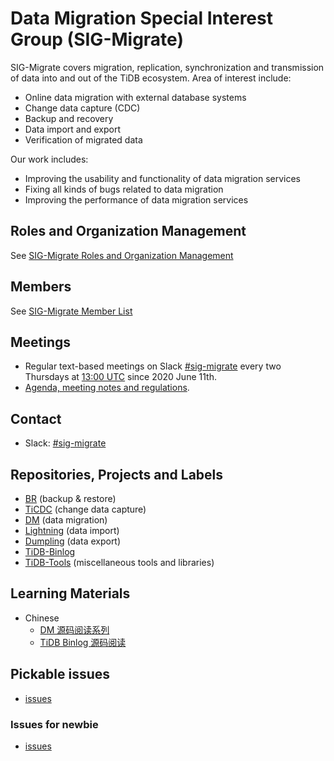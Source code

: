 # Data Migration Special Interest Group (SIG-Migrate)

SIG-Migrate covers migration, replication, synchronization and transmission of data into and out of the TiDB ecosystem. Area of interest include:

* Online data migration with external database systems
* Change data capture (CDC)
* Backup and recovery
* Data import and export
* Verification of migrated data

Our work includes:

* Improving the usability and functionality of data migration services
* Fixing all kinds of bugs related to data migration
* Improving the performance of data migration services

## Roles and Organization Management

See [SIG-Migrate Roles and Organization Management](roles-and-organization-management.md)

## Members

See [SIG-Migrate Member List](https://contributor.tidb.io/sig/migrate/)

## Meetings

* Regular text-based meetings on Slack [#sig-migrate] every two Thursdays at [13:00 UTC](http://www.thetimezoneconverter.com/?t=13:00&tz=UTC) since 2020 June 11th.
* [Agenda, meeting notes and regulations](https://docs.google.com/document/d/1iKSi7JpWjODPTKOgc46N3BzuaH8R9XcDhLS0NhpcT9g/edit?usp=sharing).

## Contact

* Slack: [#sig-migrate]

## Repositories, Projects and Labels

* [BR](https://github.com/pingcap/br) (backup & restore)
* [TiCDC](https://github.com/pingcap/ticdc) (change data capture)
* [DM](https://github.com/pingcap/dm/) (data migration)
* [Lightning](https://github.com/pingcap/tidb-lightning) (data import)
* [Dumpling](https://github.com/pingcap/dumpling) (data export)
* [TiDB-Binlog](https://github.com/pingcap/tidb-binlog)
* [TiDB-Tools](https://github.com/pingcap/tidb-tools) (miscellaneous tools and libraries)

[#sig-migrate]: https://slack.tidb.io/invite?team=tidb-community&channel=sig-migrate&ref=github_sig

## Learning Materials

* Chinese
    * [DM 源码阅读系列](https://pingcap.com/blog-cn/#DM-%E6%BA%90%E7%A0%81%E9%98%85%E8%AF%BB)
    * [TiDB Binlog 源码阅读](https://pingcap.com/blog-cn/#TiDB-Binlog-%E6%BA%90%E7%A0%81%E9%98%85%E8%AF%BB)

## Pickable issues

* [issues](https://github.com/search?o=desc&q=is%3Aissue+repo%3Apingcap%2Fbr+repo%3Apingcap%2Fticdc+repo%3Apingcap%2Fdm+repo%3Apingcap%2Ftidb-lightning+repo%3Apingcap%2Fdumpling+repo%3Apingcap%2Ftidb-binlog+repo%3Apingcap%2Ftidb-tools&s=created&state=open&type=Issues)

### Issues for newbie

- [issues](https://github.com/search?q=is%3Aissue+label%3A%22good+first+issue%22+repo%3Apingcap%2Fbr+repo%3Apingcap%2Fticdc+repo%3Apingcap%2Fdm+repo%3Apingcap%2Ftidb-lightning+repo%3Apingcap%2Fdumpling+repo%3Apingcap%2Ftidb-binlog+repo%3Apingcap%2Ftidb-tools&state=open&type=Issues)
